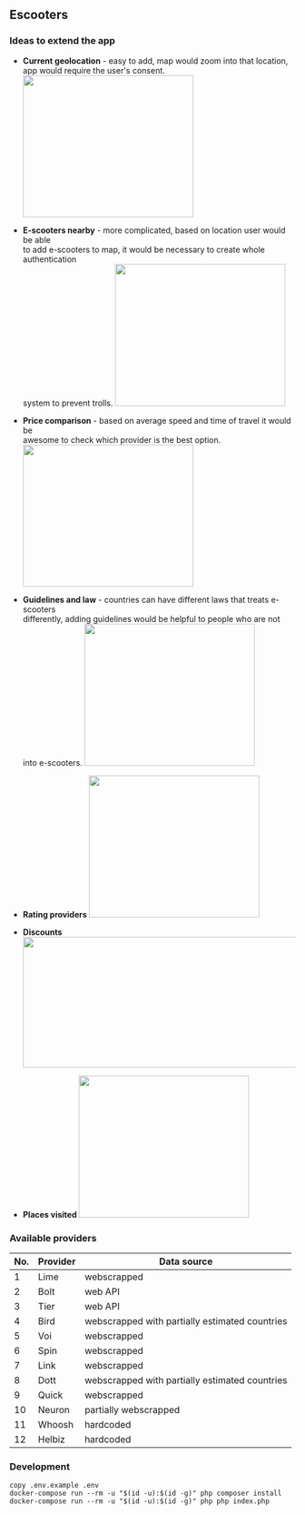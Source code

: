 ## Escooters

### Ideas to extend the app
- <strong>Current geolocation</strong> - easy to add, map would zoom into that location, app would require the user's consent.
  <img src="https://user-images.githubusercontent.com/92044526/223692783-71a22e72-65d2-402a-90cd-f86b95721db2.png" width="300" height="250" />

- <strong>E-scooters nearby</strong> - more complicated, based on location user would be able\
  to add e-scooters to map, it would be necessary to create whole authentication\
  system to prevent trolls.
  <img src="https://user-images.githubusercontent.com/92044526/223692669-f0e247d6-1daa-4cd1-81f9-711219f8f924.png" width="300" height="250" />

- <strong>Price comparison</strong> - based on average speed and time of travel it would be\
  awesome to check which provider is the best option.
  <img src="https://user-images.githubusercontent.com/92044526/223692515-4761343d-7147-44d5-a0d5-209ef6b68552.png" width="300" height="250" />

- <strong>Guidelines and law</strong> - countries can have different laws that treats e-scooters\
  differently, adding guidelines would be helpful to people who are not into e-scooters.
  <img src="https://user-images.githubusercontent.com/92044526/223866818-38dbcf95-81ea-4ebf-90cc-3ff526560724.png" width="300" height="250" />

- <strong>Rating providers</strong>
  <img src="https://user-images.githubusercontent.com/92044526/223869905-3808d19f-5acc-4614-87ed-4ded1bd74308.png" width="300" height="250" />

- <strong>Discounts</strong>
  <img src="https://user-images.githubusercontent.com/92044526/223873456-fc1f404f-89e3-4437-bfb5-7109cdb40d81.png" width="600" height="230" />

- <strong>Places visited</strong>
  <img src="https://user-images.githubusercontent.com/92044526/223875974-ccab5e91-5afc-419c-bacc-39828e3bf8f8.png" width="300" height="250" />

### Available providers

| No. | Provider | Data source |
|---|---|---|
| 1 | Lime | webscrapped |
| 2 | Bolt | web API |
| 3 | Tier | web API |
| 4 | Bird | webscrapped with partially estimated countries |
| 5 | Voi | webscrapped |
| 6 | Spin | webscrapped |
| 7 | Link | webscrapped |
| 8 | Dott | webscrapped with partially estimated countries |
| 9 | Quick | webscrapped |
| 10 | Neuron | partially webscrapped |
| 11 | Whoosh | hardcoded |
| 12 | Helbiz | hardcoded |

### Development

```
copy .env.example .env
docker-compose run --rm -u "$(id -u):$(id -g)" php composer install
docker-compose run --rm -u "$(id -u):$(id -g)" php php index.php
```
